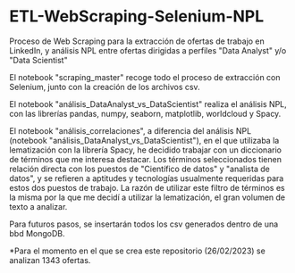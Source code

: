 # ETL-WebScraping-Selenium-NPL
Proceso de Web Scraping para la extracción de ofertas de trabajo en LinkedIn, y análisis NPL entre ofertas dirigidas a perfiles "Data Analyst" y/o "Data Scientist" 

El notebook "scraping_master" recoge todo el proceso de extracción con Selenium, junto con la creación de los archivos csv.

El notebook "análisis_DataAnalyst_vs_DataScientist" realiza el análisis NPL, con las librerías pandas, numpy, seaborn, matplotlib, worldcloud y Spacy.

El notebook "análisis_correlaciones", a diferencia del análisis NPL (notebook "análisis_DataAnalyst_vs_DataScientist"), en el que utilizaba la lematización con la librería Spacy, he decidido trabajar con un diccionario de términos que me interesa destacar. Los términos seleccionados tienen relación directa con los puestos de "Científico de datos" y "analista de datos", y se refieren a aptitudes y tecnologías usualmente requeridas para estos dos puestos de trabajo. La razón de utilizar este filtro de términos es la misma por la que me decidí a utilizar la lematización, el gran volumen de texto a analizar.

Para futuros pasos, se insertarán todos los csv generados dentro de una bbd MongoDB.

*Para el momento en el que se crea este repositorio (26/02/2023) se analizan 1343 ofertas.
